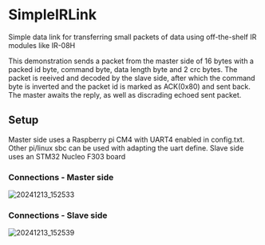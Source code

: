 # SimpleIRLink
Simple data link for transferring small packets of data using off-the-shelf IR modules like IR-08H

This demonstration sends a packet from the master side of 16 bytes with a packed id byte, command byte, data length byte and 2 crc bytes.
The packet is reeived and decoded by the slave side, after which the command byte is inverted and the packet id is marked as ACK(0x80) and sent back.
The master awaits the reply, as well as discrading echoed sent packet.

## Setup
Master side uses a Raspberry pi CM4 with UART4 enabled in config.txt. Other pi/linux sbc can be used with adapting the uart define.
Slave side uses an STM32 Nucleo F303 board

### Connections - Master side
![20241213_152533](https://github.com/user-attachments/assets/d4bcde2c-48a2-4396-b394-913dea238c31)

### Connections - Slave side
![20241213_152539](https://github.com/user-attachments/assets/d4af9b9d-8cdf-4a77-907a-73272faf867c)

